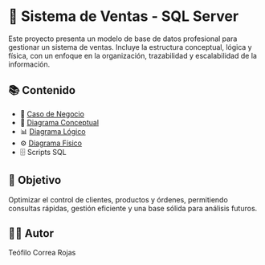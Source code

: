 # 🛒 Sistema de Ventas - SQL Server

Este proyecto presenta un modelo de base de datos profesional para gestionar un sistema de ventas. Incluye la estructura conceptual, lógica y física, con un enfoque en la organización, trazabilidad y escalabilidad de la información.

## 📚 Contenido

- 🎯 [Caso de Negocio](docs/caso_negocio.md)
- 📂 [Diagrama Conceptual](docs/diagrama_conceptual.md)
- 📊 [Diagrama Lógico](docs/diagrama_logico.md)
- ⚙️ [Diagrama Físico](docs/diagrama_fisico.md)
- 🗄️ Scripts SQL

## 🚀 Objetivo

Optimizar el control de clientes, productos y órdenes, permitiendo consultas rápidas, gestión eficiente y una base sólida para análisis futuros.

## 👨‍💻 Autor
Teófilo Correa Rojas
